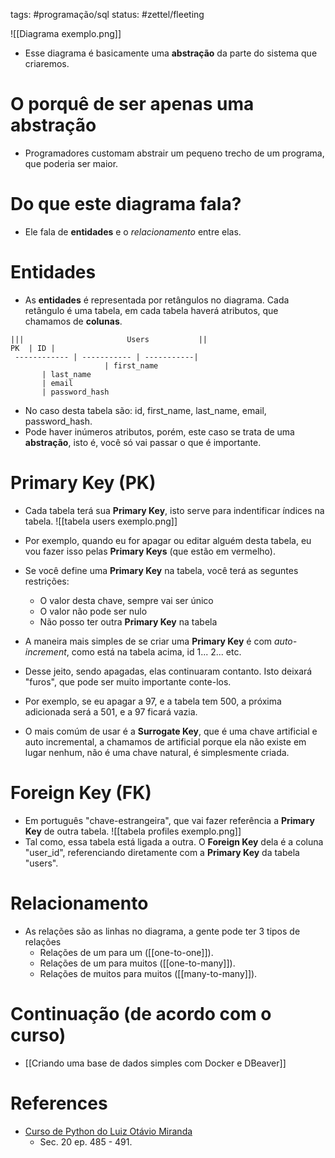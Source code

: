 tags: #programação/sql 
status: #zettel/fleeting

![[Diagrama exemplo.png]]
- Esse diagrama é basicamente uma <b>abstração</b> da parte do sistema que criaremos.

# O porquê de ser apenas uma abstração
- Programadores customam abstrair um pequeno trecho de um programa, que poderia ser maior.

# Do que este diagrama fala?
- Ele fala de **entidades** e o *relacionamento* entre elas.

# Entidades
- As <b>entidades</b> é representada por retângulos no diagrama. Cada retângulo é uma tabela, em cada tabela haverá atributos, que chamamos de <b>colunas</b>.

```tx
|||                       Users           ||
PK  | ID |
 ------------ | ----------- | -----------|
                     | first_name
       | last_name
       | email
       | password_hash                            

```
- No caso desta tabela são: id, first_name, last_name, email, password_hash.
- Pode haver inúmeros atributos, porém, este caso se trata de uma <b>abstração</b>, isto é, você só vai passar o que é importante.

# Primary Key (PK)
- Cada tabela terá sua <b>Primary Key</b>, isto serve para indentificar índices na tabela.
![[tabela users exemplo.png]]
- Por exemplo, quando eu for apagar ou editar alguém desta tabela, eu vou fazer isso pelas <b>Primary Keys</b> (que estão em vermelho).

- Se você define uma <b>Primary Key</b> na tabela, você terá as seguntes restrições:
	- O valor desta chave, sempre vai ser único
	- O valor não pode ser nulo
	- Não posso ter outra **Primary Key** na tabela

- A maneira mais simples de se criar uma <b>Primary Key</b> é com <i>auto-increment</i>, como está na tabela acima, id 1... 2... etc.
- Desse jeito, sendo apagadas, elas continuaram contanto. Isto deixará "furos", que pode ser muito importante conte-los.
- Por exemplo, se eu apagar a 97, e a tabela tem 500, a próxima adicionada será a 501, e a 97 ficará vazia.

- O mais comúm de usar é a <b>Surrogate Key</b>, que é uma chave artificial e auto incremental, a chamamos de artificial porque ela não existe em lugar nenhum, não é uma chave natural, é simplesmente criada.

# Foreign Key (FK)
- Em português "chave-estrangeira", que vai fazer referência a <b>Primary Key</b> de outra tabela.
![[tabela profiles exemplo.png]]
- Tal como, essa tabela está ligada a outra. O <b>Foreign Key</b> dela é a coluna "user_id", referenciando diretamente com a <b>Primary Key</b> da tabela "users".

# Relacionamento
- As relações são as linhas no diagrama, a gente pode ter 3 tipos de relações
	- Relações de um para um ([[one-to-one]]).
	- Relações de um para muitos ([[one-to-many]]).
	- Relações de muitos para muitos ([[many-to-many]]).

# Continuação (de acordo com o curso)
- [[Criando uma base de dados simples com Docker e DBeaver]]

# References
- [Curso de Python do Luiz Otávio Miranda](https://www.udemy.com/user/luiz-otavio-miranda)
	- Sec. 20 ep. 485 - 491.
